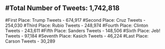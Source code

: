 #Total Number of Tweets: 1,742,818 
---
#First Place: Trump Tweets - 674,917
#Second Place: Cruz Tweets - 254,030
#Third Place: Rubio Tweets - 248,974
#Fourth Place: Clinton Tweets - 243,611
#Fifth Place: Sanders Tweets - 148,506
#Sixth Place: Jeb! Tweets - 97,184
#Seventh Place: Kasich Tweets - 46,224
#Last Place: Carson Tweets - 30,289
